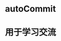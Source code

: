 # autoCommit

# 用于学习交流


<!-- TODO: 前面先选中的日期会覆盖后面的日期 -->

<!-- TODO: html的链接 -->

<!-- TODO: 可以挂在后台慢慢commit -->